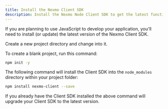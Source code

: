 ```yaml
---
title: Install the Nexmo Client SDK
description: Install the Nexmo Node Client SDK to get the latest functionality for building Programmable Conversation apps.
---
```


If you are planning to use JavaScript to develop your application, you'll need to install (or update) the latest version of the Nexmo Client SDK.

Create a new project directory and change into it.

To create a blank project, run this command:
``` bash
npm init -y
```

The following command will install the Client SDK into the `node_modules` directory within your project folder:
``` bash
npm install nexmo-client --save
```

If you already have the Client SDK installed the above command will upgrade your Client SDK to the latest version.
